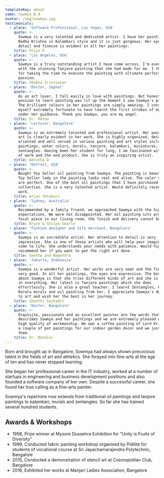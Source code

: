 ```yaml
---
templateKey: about
name: Sowmya B A
avatar: /img/sowmya.jpg
testimonials:
  - place: 'Software Professional, Las Vegas, USA'
    quote: >-
      Sowmya is a very talented and dedicated artist. I have her painting of
      Radha Krishna in Kalamkari style and it is just gorgeous. Her eye for
      detail and finesse is evident in all her paintings.
    title: Priya R
  - place: 'Los Angeles, USA'
    quote: >-
      Sowmya is a truly outstanding artist I have come across. I'm overwhelmed
      with the stunning Tanjore painting that she had made for me. I thank her
      for taking the time to execute the painting with ultimate perfection and
      passion.
    title: Shobha Srinivasan
  - place: 'Doctor, Imphal'
    quote: >-
      As an art lover, I fall easily in love with paintings. But honestly, my
      passion to learn painting was lit up the moment I saw Sowmya's paintings.
      The brilliant colours in her paintings are simply amazing. I consider
      myself extremely fortunate to have learnt the first strokes of my brush
      under her guidance. Thank you Sowmya, you are my angel.
    title: Dr. Matou
  - place: 'Lecturer, Bangalore'
    quote: >-
      Sowmya is an extremely talented and professional artist. Her passion for
      art is clearly evident in her work. She is highly organized, detail
      oriented and well versed in various painting and art styles including oil
      paintings, water colors, murals, tanjore, kalamkari, miniatures, and
      zentangles. Having been her student for long, I am fascinated with her way
      of work and the end product. She is truly an inspiring artist.
    title: Amrutha D
  - place: 'Detroit, USA'
    quote: >-
      Bought Toy Seller oil painting from Sowmya. The painting is beautiful! The
      Toy Seller lady in the painting looks real and alive. The color choices
      are perfect. One of the best oil paintings that I have purchased for my
      collection. She is a very talented artist. Would definitely recommend her
      work.
    title: Arjun Yetukuri
  - place: 'Sydney, Australia'
    quote: >-
      Recommended by a family friend, we approached Sowmya with the highest of
      expectations. We were not disappointed. Her oil painting sits proudly as a
      focal piece in our living room, the finish and delivery cannot be faulted!
    title: Bryce & Shilpa Searle
  - place: 'Fashion designer and Silk merchant, Bangalore'
    quote: >-
      Sowmya is an incredible artist. Her attention to detail is very
      impressive. She is one of those artists who will help your imagination
      come to life. She understands your needs with patience. Would highly
      recommend her if you want to get the right art done.
    title: Geetha and Nagendra
  - place: 'Jakarta, Indonesia'
    quote: >-
      Sowmya is a wonderful artist. Her works are very neat and the finishing is
      very good. In all her paintings, the eyes are expressive. The best part
      about Sowmya is that she tries different kinds of art and she is very good
      in everything. Her latest is Tanjore paintings which she does
      effortlessly. She is also a great teacher. I learnt Zentangles, Kalamkari,
      Kerala murals and oil painting from her. I appreciate Sowmya's dedication
      to art and wish her the best in her journey.
    title: Shanthi Seshadri
  - place: 'Doctor, Bangalore'
    quote: >-
      Exquisite, passionate and an excellent painter are few words that
      describes Sowmya and her paintings and we are extremely pleased with the
      high quality of workmanship. We own a coffee painting of Lord Krishna and
      a couple of pot paintings for our indoor garden decor and we just love
      them.
    title: Dr. Nandini
---
```

Born and brought up in Bangalore, Sowmya had always shown precocious talent in the fields of art and athletics. She forayed into fine-arts at the age of ten and has never stopped learning.

She began her professional career in the IT industry, worked at a number of startups in engineering and business development positions and also founded a software company of her own. Despite a successful career, she found her true calling as a fine-arts painter.

Sowmya's repertoire now extends from traditional oil paintings and tanjore paintings to kalamkari, murals and zentangles. So far she has trained several hundred students.

## Awards & Workshops

* 1998, Prize winner at Mysore Dussehra Exhibition for “Unity is Fruits of Diversity”
* 1999, Conducted fabric painting workshop organised by Pidilite for students of vocational course at Sri Jayachamarajendra Polytechnic, Bangalore
* 2015, Conducted a demonstration of stencil art at Cosmopolitan Club, Bangalore
* 2016, Exhibited her works at Manjari Ladies Association, Bangalore
